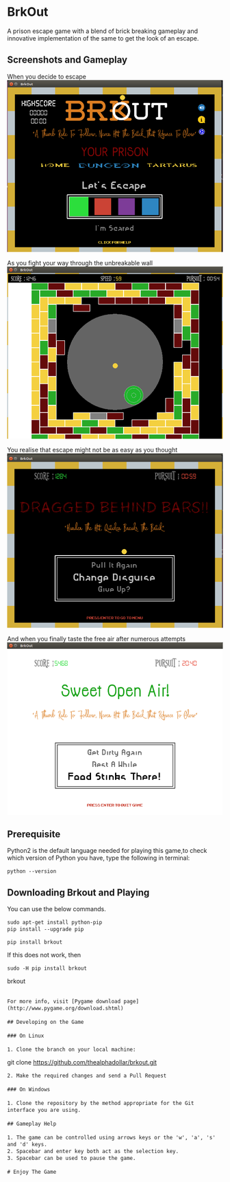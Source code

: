 # BrkOut
A prison escape game with a blend of brick breaking gameplay and innovative implementation of the same to get the look of an escape.

## Screenshots and Gameplay

When you decide to escape
![alt text](https://github.com/TheLethalCode/brkout/blob/master/game/assets/HomeScreen.png)

As you fight your way through the unbreakable wall
![alt text](https://github.com/TheLethalCode/brkout/blob/master/game/assets/MainGame.png)

You realise that escape might not be as easy as you thought
![alt text](https://github.com/TheLethalCode/brkout/blob/master/game/assets/LosingScreen.png)

And when you finally taste the free air after numerous attempts
![alt text](https://github.com/TheLethalCode/brkout/blob/master/game/assets/WinningScreen.png)

## Prerequisite

Python2 is the default language needed for playing this game,to check which version of Python you have, type the following in terminal:
```
python --version
```
## Downloading Brkout and Playing

You can use the below commands.

```
sudo apt-get install python-pip
pip install --upgrade pip
```
```
pip install brkout
```
If this does not work, then
```
sudo -H pip install brkout 
```

brkout
```

For more info, visit [Pygame download page](http://www.pygame.org/download.shtml)

## Developing on the Game

### On Linux

1. Clone the branch on your local machine:
```
git clone https://github.com/thealphadollar/brkout.git
```
2. Make the required changes and send a Pull Request

### On Windows

1. Clone the repository by the method appropriate for the Git interface you are using.

## Gameplay Help

1. The game can be controlled using arrows keys or the 'w', 'a', 's' and 'd' keys.
2. Spacebar and enter key both act as the selection key.
3. Spacebar can be used to pause the game.

# Enjoy The Game
